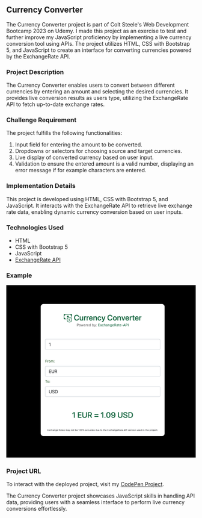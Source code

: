 ## Currency Converter

The Currency Converter project is part of Colt Steele's Web Development Bootcamp 2023 on Udemy. I made this project as an exercise to test and further improve my JavaScript proficiency by implementing a live currency conversion tool using APIs. The project utilizes HTML, CSS with Bootstrap 5, and JavaScript to create an interface for converting currencies powered by the ExchangeRate API.

### Project Description

The Currency Converter enables users to convert between different currencies by entering an amount and selecting the desired currencies. It provides live conversion results as users type, utilizing the ExchangeRate API to fetch up-to-date exchange rates.

### Challenge Requirement

The project fulfills the following functionalities:

1. Input field for entering the amount to be converted.
2. Dropdowns or selectors for choosing source and target currencies.
3. Live display of converted currency based on user input.
4. Validation to ensure the entered amount is a valid number, displaying an error message if for example characters are entered.

### Implementation Details

This project is developed using HTML, CSS with Bootstrap 5, and JavaScript. It interacts with the ExchangeRate API to retrieve live exchange rate data, enabling dynamic currency conversion based on user inputs.

### Technologies Used

- HTML
- CSS with Bootstrap 5
- JavaScript
- [ExchangeRate API](https://www.exchangerate-api.com)

### Example

![Currency Converter](https://github.com/rijadhmz/Currency-Converter/blob/main/images/project-screenshot.png?raw=true)

### Project URL

To interact with the deployed project, visit my [CodePen Project](https://codepen.io/rijadhmz/pen/MWLMdoL).

The Currency Converter project showcases JavaScript skills in handling API data, providing users with a seamless interface to perform live currency conversions effortlessly.
